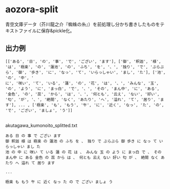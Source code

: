# aozora-split
青空文庫データ（芥川龍之介『蜘蛛の糸』）を前処理し分かち書きしたものをテキストファイルに保存&amp;pickle化。

## 出力例
```Text
[['ある', '日', 'の', '事', 'で', 'ござい', 'ます'], ['御', '釈迦', '様', 'は', '極楽', 'の', '蓮池', 'の', 'ふち', 'を', '、', '独り', 'で', 'ぶらぶら', '御', '歩き', 'に', 'なっ', 'て', 'いらっしゃい', 'まし', 'た'], ['池', 'の', '中', '
に', '咲い', 'て', 'いる', '蓮', 'の', '花', 'は', '、', 'みんな', '玉', 'の', 'よう', 'に', 'まっ白', 'で', '、', 'その', 'まん中', 'に', 'ある', '金色', 'の', '蕊', 'から', 'は', '、', '何とも', '云え', 'ない', '好い', '匂', 'が', '、', '絶間', 'なく', 'あたり', 'へ', '溢れ', 'て', '居り', 'ます'], ... , ['極楽', 'も', 'もう', '午', 'に', '近く', 'なっ', 'た', 'の', 'で', 'ござい', 'ましょ', 'う']]
```
<br>akutagawa_kumonoito_splitted.txt

```Text
ある 日 の 事 で ござい ます
御 釈迦 様 は 極楽 の 蓮池 の ふち を 、 独り で ぶらぶら 御 歩き に なっ て いらっしゃい まし た
池 の 中 に 咲い て いる 蓮 の 花 は 、 みんな 玉 の よう に まっ白 で 、 その まん中 に ある 金色 の 蕊 から は 、 何とも 云え ない 好い 匂 が 、 絶間 なく あたり へ 溢れ て 居り ます

...

極楽 も もう 午 に 近く なっ た の で ござい ましょ う
```
